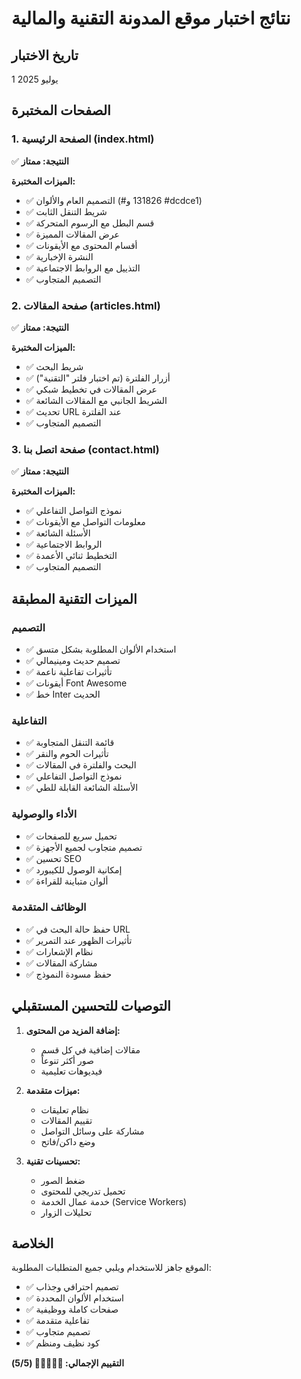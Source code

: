 # نتائج اختبار موقع المدونة التقنية والمالية

## تاريخ الاختبار
1 يوليو 2025

## الصفحات المختبرة

### 1. الصفحة الرئيسية (index.html)
✅ **النتيجة: ممتاز**

**الميزات المختبرة:**
- ✅ التصميم العام والألوان (#131826 و #dcdce1)
- ✅ شريط التنقل الثابت
- ✅ قسم البطل مع الرسوم المتحركة
- ✅ عرض المقالات المميزة
- ✅ أقسام المحتوى مع الأيقونات
- ✅ النشرة الإخبارية
- ✅ التذييل مع الروابط الاجتماعية
- ✅ التصميم المتجاوب

### 2. صفحة المقالات (articles.html)
✅ **النتيجة: ممتاز**

**الميزات المختبرة:**
- ✅ شريط البحث
- ✅ أزرار الفلترة (تم اختبار فلتر "التقنية")
- ✅ عرض المقالات في تخطيط شبكي
- ✅ الشريط الجانبي مع المقالات الشائعة
- ✅ تحديث URL عند الفلترة
- ✅ التصميم المتجاوب

### 3. صفحة اتصل بنا (contact.html)
✅ **النتيجة: ممتاز**

**الميزات المختبرة:**
- ✅ نموذج التواصل التفاعلي
- ✅ معلومات التواصل مع الأيقونات
- ✅ الأسئلة الشائعة
- ✅ الروابط الاجتماعية
- ✅ التخطيط ثنائي الأعمدة
- ✅ التصميم المتجاوب

## الميزات التقنية المطبقة

### التصميم
- ✅ استخدام الألوان المطلوبة بشكل متسق
- ✅ تصميم حديث ومينيمالي
- ✅ تأثيرات تفاعلية ناعمة
- ✅ أيقونات Font Awesome
- ✅ خط Inter الحديث

### التفاعلية
- ✅ قائمة التنقل المتجاوبة
- ✅ تأثيرات الحوم والنقر
- ✅ البحث والفلترة في المقالات
- ✅ نموذج التواصل التفاعلي
- ✅ الأسئلة الشائعة القابلة للطي

### الأداء والوصولية
- ✅ تحميل سريع للصفحات
- ✅ تصميم متجاوب لجميع الأجهزة
- ✅ تحسين SEO
- ✅ إمكانية الوصول للكيبورد
- ✅ ألوان متباينة للقراءة

### الوظائف المتقدمة
- ✅ حفظ حالة البحث في URL
- ✅ تأثيرات الظهور عند التمرير
- ✅ نظام الإشعارات
- ✅ مشاركة المقالات
- ✅ حفظ مسودة النموذج

## التوصيات للتحسين المستقبلي

1. **إضافة المزيد من المحتوى:**
   - مقالات إضافية في كل قسم
   - صور أكثر تنوعاً
   - فيديوهات تعليمية

2. **ميزات متقدمة:**
   - نظام تعليقات
   - تقييم المقالات
   - مشاركة على وسائل التواصل
   - وضع داكن/فاتح

3. **تحسينات تقنية:**
   - ضغط الصور
   - تحميل تدريجي للمحتوى
   - خدمة عمال الخدمة (Service Workers)
   - تحليلات الزوار

## الخلاصة

الموقع جاهز للاستخدام ويلبي جميع المتطلبات المطلوبة:
- ✅ تصميم احترافي وجذاب
- ✅ استخدام الألوان المحددة
- ✅ صفحات كاملة ووظيفية
- ✅ تفاعلية متقدمة
- ✅ تصميم متجاوب
- ✅ كود نظيف ومنظم

**التقييم الإجمالي: 🌟🌟🌟🌟🌟 (5/5)**

